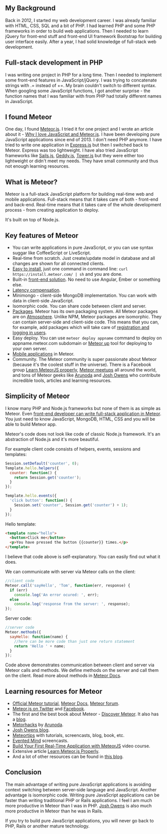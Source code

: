 ## My Background

Back in 2012, I started my web development career. I was already familiar with HTML, CSS, SQL and a bit of PHP. I had learned PHP and some PHP frameworks in order to build web applications. Then I needed to learn jQuery for front-end stuff and front-end UI framework Bootstrap for building user interface easily. After a year, I had solid knowledge of full-stack web development.

## Full-stack development in PHP

I was writing one project in PHP for a long time. Then I needed to implement some front-end features in JavaScript/jQuery. I was trying to concatenate strings with .= instead of +=. My brain couldn't switch to different syntax. When googling some JavaScript functions, I got another surprise - the function names that I was familiar with from PHP had totally different names in JavaScript.

## I found Meteor

One day, I found [Meteor.js](https://meteor.com). I tried it for one project and I wrote an article about it - [Why I love JavaScript and Meteor.js](http://meteor.hromnik.com/blog/why-i-love-javascript-and-meteor-js). I have been developing pure JavaScript applications since end of 2013. I don't need  PHP anymore. I have tried to write one application in [Express.js](http://expressjs.com/) but then I switched back to Meteor. Express was too lightweight. I have also tried JavaScript frameworks like [Sails.js](http://sailsjs.org/), [Geddy.js](http://geddyjs.org/), [Tower.js](http://tower.github.io/) but they were either too lightweight or didn't meet my needs. They have small community and thus not enough learning resources.

## What is Meteor?

Meteor is a full-stack JavaScript platform for building real-time web and mobile applications. Full-stack means that it takes care of both - front-end and back-end. Real-time means that it takes care of the whole development process - from creating application to deploy.

It's built on top of Node.js.

## Key features of Meteor

- You can write applications in pure JavaScript, or you can use syntax suggar like CoffeeScript or LiveScript.
- Real-time from scratch. Just create/update model in database and all changes are shown for all connected clients.
- [Easy to install](https://www.meteor.com/install), just one command in command line: `curl https://install.meteor.com/ | sh` and you are done.
- Built-in [front-end solution](https://www.meteor.com/blaze). No need to use Angular, Ember or something else.
- [Latency compensation](https://meteorhacks.com/introduction-to-latency-compensation.html).
- Minimongo - client-side MongoDB implementation. You can work with data in client-side JavaScript.
- Isomorphic code. You can share code between client and server.
- [Packages](http://atmospherejs.com/). Meteor has its own packaging system. All Meteor packages are on [Atmosphere](http://atmospherejs.com/). Unlike NPM, Meteor packages are isomorphic. They can contain server-side and client-side code. This means that you can, for example, add packages which will take care of [registration and logging in users](https://atmospherejs.com/meteor/accounts-ui).
- Easy deploy. You can use `meteor deploy appname` command to deploy on appname.meteor.com subdomain or [Meteor up](https://github.com/arunoda/meteor-up) tool for deploying to your own server.
- [Mobile applications](https://github.com/meteor/meteor/wiki/Meteor-Cordova-Phonegap-integration) in Meteor.
- Community. The Meteor community is super passionate about Meteor (because it's the coolest stuff in the universe). There is a Facebook group [Learn MeteorJS properly](https://www.facebook.com/groups/1498505377066142/), [Meteor meetups](http://meteor.meetup.com/) all around the world, and tons of Meteor geeks like [Arunoda](https://twitter.com/arunoda) and [Josh Owens](https://twitter.com/joshowens) who contribute incredible tools, articles and learning resources.

## Simplicity of Meteor

I know many PHP and Node.js frameworks but none of them is as simple as Meteor. Even [front-end developer can write full-stack application in Meteor](http://davidwalsh.name/meteor-frontend-engineers). You just need to know JavaScript, MongoDB, HTML, CSS and you will be able to build Meteor app. 

Meteor's code does not look like code of classic Node.js framework. It's an abstraction of Node.js and it's more beautiful.

For example client code consists of helpers, events, sessions and templates:

```javascript
Session.setDefault('counter', 0);
Template.hello.helpers({
  counter: function() {
    return Session.get('counter');
  }
});

Template.hello.events({
  'click button': function() {
    Session.set('counter', Session.get('counter') + 1);
  }
});
```
    
Hello template:

```html
<template name="hello">
  <button>Click me</button>
  <p>You have pressed the button {{counter}} times.</p>
</template>
```
    
I believe that code above is self-explanatory. You can easily find out what it does.
    
We can communicate with server via Meteor calls on the client:

```javascript
//client code
Meteor.call('sayHello', 'Tom', function(err, response) {
  if (err)
    console.log('An error ocured: ', err);
  else
    console.log('response from the server: ', response);
});
```

Server code:
    
```javascript
//server code
Meteor.methods({
  sayHello: function(name) {
    //here can be more code than just one return statement
    return 'Hello ' + name;
  }
});
```
    
Code above demonstrates communication between client and server via Meteor calls and methods. We define methods on the server and call them on the client. Read more about methods in [Meteor Docs](http://docs.meteor.com/#/full/meteor_methods).

## Learning resources for Meteor

- [Official Meteor tutorial](https://www.meteor.com/install), [Meteor Docs](http://docs.meteor.com/#/full/), [Meteor forum](https://forums.meteor.com/).
- [Meteor.js on Twitter](twitter.com/meteorjs) and [Facebook](https://www.facebook.com/meteorjs).
- The first and the best book about Meteor - [Discover Meteor](https://www.discovermeteor.com/). It also has a [blog](https://www.discovermeteor.com/blog).
- [Metorhacks](https://meteorhacks.com/) by [Arunoda](https://twitter.com/arunoda).
- [Josh Owens blog](http://joshowens.me/).
- [Meteortips](http://meteortips.com/tutorials/) with tutorials, screencasts, blog, book, etc.
- [Evented Mind](https://www.eventedmind.com/) screencasts.
- [Build Your First Real-Time Application with MeteorJS](https://www.udemy.com/build-your-first-real-time-web-application-with-meteorjs/) video course.
- Extensive article [Learn Meteor.js Properly](http://javascriptissexy.com/learn-meteor-js-properly/).
- And a lot of other resources can be found in [this blog](https://www.yauh.de/best-learning-resources-for-meteorjs/).

## Conclusion

The main advantage of writing pure JavaScript applications is avoiding context switching between server-side language and JavaScript. Another advantage is isomorphic code. Writing pure JavaScript applications can be faster than writing traditional PHP or Rails applications. I feel I am much more productive in Meteor than I was in PHP. [Josh Owens](http://differential.com/blog/meteor-killin-rails) is also much more productive in Meteor than he was in Rails.

If you try to build pure JavaScript applications, you will never go back to PHP, Rails or another mature technology.

